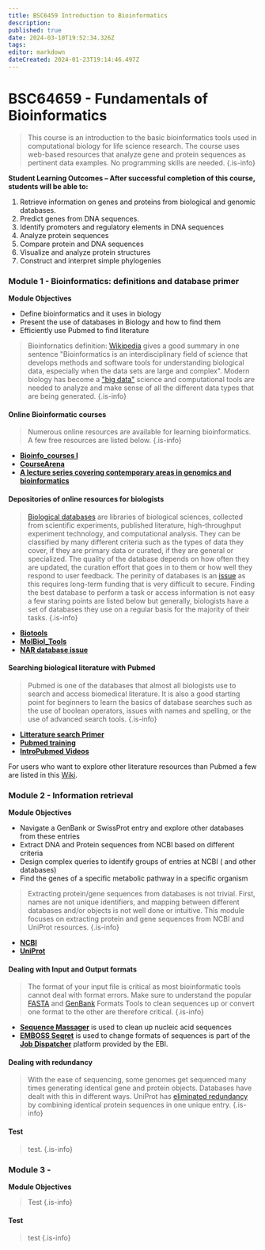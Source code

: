 ```yaml
---
title: BSC6459 Introduction to Bioinformatics
description: 
published: true
date: 2024-03-10T19:52:34.326Z
tags: 
editor: markdown
dateCreated: 2024-01-23T19:14:46.497Z
---
```


# BSC64659 - Fundamentals of Bioinformatics
>  This course is an introduction to the basic bioinformatics tools used in computational biology for life science research. The course uses web-based resources that analyze gene and protein sequences as pertinent data examples. No programming skills are needed.
{.is-info}

**Student Learning Outcomes – After successful completion of this course, students will be able to:**
1) Retrieve information on genes and proteins from biological and genomic databases.
2) Predict genes from DNA sequences.
3) Identify promoters and regulatory elements in DNA sequences
4) Analyze protein sequences
5) Compare protein and DNA sequences
6) Visualize and analyze protein structures
7) Construct and interpret simple phylogenies


### Module 1 - Bioinformatics: definitions and database primer

**Module Objectives**
- Define bioinformatics and it uses in biology
- Present the use of databases in Biology and how to find them
- Efficiently use Pubmed to find literature

> Bioinfornatics definition: [Wikipedia](https://en.wikipedia.org/wiki/Bioinformatics) gives a good summary in one sentence "Bioinformatics is an interdisciplinary field of science that develops methods and software tools for understanding biological data, especially when the data sets are large and complex". Modern biology has become a ["big data"](https://www.liebertpub.com/doi/full/10.1089/big.2020.0383) science and computational tools are needed to analyze  and make sense of all the different data types that are being generated. 
{.is-info}

#### Online Bioinformatic courses
> Numerous online resources are available for learning bioinformatics. A few free resources are listed below.
{.is-info}
- [**Bioinfo_courses I**](http://lectures.molgen.mpg.de/online_lectures.html)
- [**CourseArena**](https://www.coursearena.io/topic/free-bioinformatics-courses)
- [**A lecture series covering contemporary areas in genomics and bioinformatics**](http://www.genome.gov/12514288)

#### Depositories of online resources for biologists
>[Biological databases](https://en.wikipedia.org/wiki/Biological_database) are libraries of biological sciences, collected from scientific experiments, published literature, high-throughput experiment technology, and computational analysis. They can be classified by  many different criteria such as the types of data they cover, if they are primary data or curated, if they are general or specialized. The quality of the database depends on how often they are updated, the curation effort that goes in to them or how well they respond to user feedback. The perinity of databases is an [issue](https://academic.oup.com/nar/article/48/22/12523/6018434) as this requires long-term funding that is very difficult to secure.  Finding the best database to perform a task or access information is not easy a few staring points are listed below but generally, biologists have a set of databases they use on a regular basis for the majority of their tasks.
{.is-info}

- [**Biotools**](https://vdclab-wiki.herokuapp.com/databases/database_searches/biotools)
- [**MolBiol_Tools**](http://molbiol-tools.ca/)
- [**NAR database issue**](https://www.oxfordjournals.org/nar/database/c/)


#### Searching biological literature with Pubmed
> Pubmed is one of the databases that almost all biologists use to search and access biomedical literature.  It is also a good starting point for beginners to learn the basics of database searches such as the use of boolean operators, issues with names and spelling, or the use of advanced search tools. 
{.is-info}

- [**Litterature search Primer**](https://figshare.com/articles/presentation/Literature_Searching_Skills_and_Tools/7228721)
- [**Pubmed training**](https://learn.nlm.nih.gov/documentation/training-packets/T0042010P/)
- [**IntroPubmed Videos**](https://www.youtube.com/playlist?list=PL7dF9e2qSW0YkmxDTsUG6p4hJjYOPT0Uj)

For users who want to explore other literature resources than Pubmed a few are listed in this [Wiki](https://vdclab-wiki.herokuapp.com/en/literature-search).


### Module 2 - Information retrieval

**Module Objectives**
- Navigate a GenBank or SwissProt entry  and explore other databases from these entries 
- Extract DNA and Protein sequences from NCBI based on different criteria 
- Design complex queries to identify groups of entries at NCBI  ( and other databases)
- Find the genes of a specific  metabolic pathway in a specific  organism

> Extracting protein/gene sequences from databases is not trivial. First, names are not unique identifiers, and mapping between different databases and/or objects is not well done or intuitive. This module focuses on extracting protein and gene sequences from NCBI and UniProt resources.
{.is-info}
- [**NCBI**](/resources/general_resources/NCBI-All-Resources)
- [**UniProt**](https://www.uniprot.org/)

#### Dealing with Input and Output formats
> The format of your input file is critical as most bioinformatic tools cannot deal with format errors. Make sure to understand the popular [FASTA](https://en.wikipedia.org/wiki/FASTA_format) and [GenBank](https://www.futurelearn.com/info/courses/bacterial-genomes-bioinformatics/0/steps/47012) Formats Tools to clean sequences up or convert one format to the other are therefore critical.
{.is-info}
- [**Sequence Massager**](https://vdclab-wiki.herokuapp.com/e/en/sequence-manipulation/changing-format/NA-Sequence-Massager) is used  to clean up nucleic acid sequences
- [ **EMBOSS Seqret**](http-[**Uniprot**]s://www.ebi.ac.uk/jdispatcher/sfc/emboss_seqret) is used to change formats of sequences is part of the  [**Job Dispatcher**](https://www.ebi.ac.uk/jdispatcher/) platform provided by the EBI.

#### Dealing with redundancy
> With the ease of sequencing, some genomes get sequenced many times generating identical gene and protein objects. Databases have dealt with this in different ways. UniProt has [eliminated redundancy](https://www.uniprot.org/help/proteome_redundancy) by combining identical protein sequences in one unique entry. 
{.is-info}

#### Test
> test.
{.is-info}
### Module 3 - 

**Module Objectives**

> Test 
{.is-info}

#### Test
> test
{.is-info}